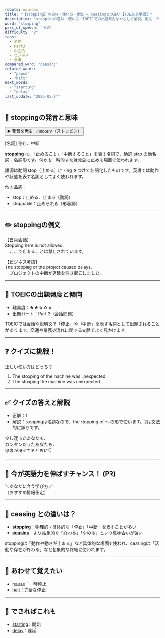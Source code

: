 ```yaml
---
robots: noindex
title: "【stopping】の意味・使い方・例文 ― ceasingとの違い【TOEIC英単語】"
description: "stoppingの意味・使い方・TOEICでの出題傾向をやさしく解説。例文・クイズ付きでceasingとの違いもわかりやすく学べます。"
word: "stopping"
part_of_speech: "名詞"
difficulty: "2"
tags:
  - 名詞
  - Part3
  - 中立的
  - ビジネス
  - 会議
compared_word: "ceasing"
related_words:
  - "pause"
  - "halt"
next_words:
  - "starting"
  - "delay"
last_update: "2025-05-04"
---
```


## 🔰 stoppingの発音と意味

<button class="play-audio" onclick="playTTS('stopping')">
  <span class="play-audio-main">
    ▶️ 発音を再生　/ˈstɒpɪŋ/
  </span>
  <span class="play-audio-sub">
    （ストッピン）
  </span>
</button>

[名詞] 停止、中断

**stopping** は、「止めること」「中断すること」を表す名詞で、動詞 stop の動名詞・名詞形です。何かを一時的または完全に止める場面で使われます。

語源は動詞 stop（止める）に -ing をつけて名詞化したものです。英語では動作や状態を表す名詞としてよく使われます。

他の品詞：  
- stop：止める、止まる（動詞）
- stoppable：止められる（形容詞）

---

## ✏️ stoppingの例文

【日常会話】  
Stopping here is not allowed.  
　ここで止まることは禁止されています。

【ビジネス英語】  
The stopping of the project caused delays.  
　プロジェクトの中断が遅延を引き起こしました。

---

## 🎯 TOEICの出題頻度と傾向

- 難易度：★★☆☆☆
- 出題パート：Part 3（会話問題）

TOEICでは会話や説明文で「停止」や「中断」を表す名詞として出題されることがあります。交通や業務の流れに関する文脈でよく見かけます。

---

## ❓ クイズに挑戦！

正しい使い方はどっち？

1. The stopping of the machine was unexpected.  
2. The stopping the machine was unexpected.

---

## ✅ クイズの答えと解説

- 正解：**1**
- 解説：stoppingは名詞なので、the stopping of ～ の形で使います。2は文法的に誤りです。

少し迷ったあなたも、  
カンタンだったあなたも、  
思考が冴えてるときに👇️

---

## 🚀 今が英語力を伸ばすチャンス！ (PR)

<div class="info-center">
＼あなたに合う学び方／<br>  
（おすすめ情報予定）
</div>

---

## 🤔  ceasing との違いは？

- **stopping**：物理的・具体的な「停止」「中断」を表すことが多い
- **[ceasing](/ceasing)**：より抽象的で「終わる」「やめる」という意味合いが強い

stoppingは「動作や動きが止まる」など具体的な場面で使われ、ceasingは「活動や存在が終わる」など抽象的な終結に使われます。

---

## 🧩 あわせて覚えたい

- [pause](/pause)：一時停止
- [halt](/halt)：完全な停止

---

## 📖 できればこれも

- [starting](/starting)：開始
- [delay](/delay)：遅延

<!-- cvid: aid15_bid03 -->
